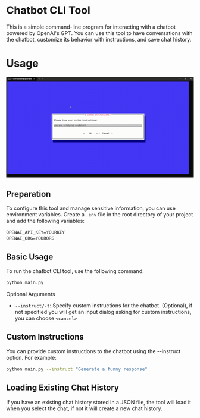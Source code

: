 # Chatbot CLI Tool

This is a simple command-line program for interacting with a chatbot powered by OpenAI's GPT. You can use this tool to have conversations with the chatbot, customize its behavior with instructions, and save chat history.

# Usage
![Usage Tutorial](<assets/tutorial.gif>)

## Preparation
To configure this tool and manage sensitive information, you can use environment variables. Create a `.env` file in the root directory of your project and add the following variables:

```dotenv
OPENAI_API_KEY=YOURKEY
OPENAI_ORG=YOURORG
```

## Basic Usage
To run the chatbot CLI tool, use the following command:

```bash
python main.py
```

Optional Arguments
- `--instruct/-t`: Specify custom instructions for the chatbot. (Optional), if not specified you will get an input dialog asking for custom instructions, you can choose `<cancel>`


## Custom Instructions
You can provide custom instructions to the chatbot using the --instruct option. For example:

```bash
python main.py --instruct "Generate a funny response"
```

## Loading Existing Chat History

If you have an existing chat history stored in a JSON file, the tool will load it when you select the chat, if not it will create a new chat history.



